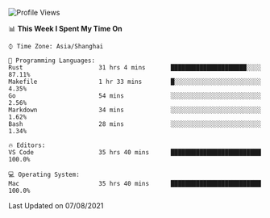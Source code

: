<!--START_SECTION:waka-->
![Profile Views](http://img.shields.io/badge/Profile%20Views-3-blue)

📊 **This Week I Spent My Time On** 

```text
⌚︎ Time Zone: Asia/Shanghai

💬 Programming Languages: 
Rust                     31 hrs 4 mins       █████████████████████░░░░   87.11% 
Makefile                 1 hr 33 mins        █░░░░░░░░░░░░░░░░░░░░░░░░   4.35% 
Go                       54 mins             ░░░░░░░░░░░░░░░░░░░░░░░░░   2.56% 
Markdown                 34 mins             ░░░░░░░░░░░░░░░░░░░░░░░░░   1.62% 
Bash                     28 mins             ░░░░░░░░░░░░░░░░░░░░░░░░░   1.34%

🔥 Editors: 
VS Code                  35 hrs 40 mins      █████████████████████████   100.0%

💻 Operating System: 
Mac                      35 hrs 40 mins      █████████████████████████   100.0%

```


 Last Updated on 07/08/2021
<!--END_SECTION:waka-->
